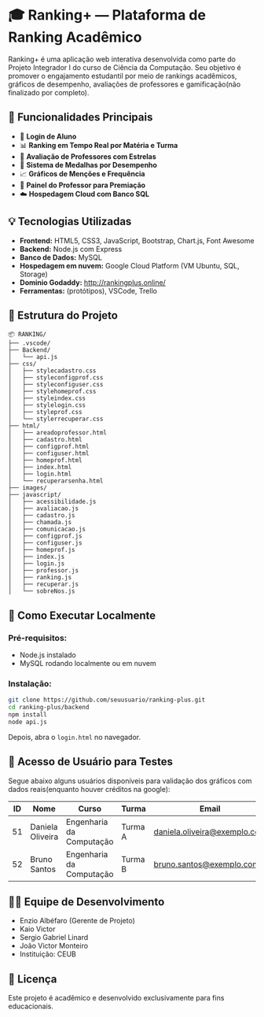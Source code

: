 # 🎓 Ranking+ — Plataforma de Ranking Acadêmico

Ranking+ é uma aplicação web interativa desenvolvida como parte do Projeto Integrador I do curso de Ciência da Computação. Seu objetivo é promover o engajamento estudantil por meio de rankings acadêmicos, gráficos de desempenho, avaliações de professores e gamificação(não finalizado por completo).

## 🚀 Funcionalidades Principais

- 🔐 **Login de Aluno**
- 📊 **Ranking em Tempo Real por Matéria e Turma**
- 🧠 **Avaliação de Professores com Estrelas**
- 🥇 **Sistema de Medalhas por Desempenho**
- 📈 **Gráficos de Menções e Frequência**
- 🏫 **Painel do Professor para Premiação**
- ☁️ **Hospedagem Cloud com Banco SQL**

## 💡 Tecnologias Utilizadas

- **Frontend:** HTML5, CSS3, JavaScript, Bootstrap, Chart.js, Font Awesome
- **Backend:** Node.js com Express
- **Banco de Dados:** MySQL
- **Hospedagem em nuvem:** Google Cloud Platform (VM Ubuntu, SQL, Storage)
- **Dominio Godaddy:** http://rankingplus.online/
- **Ferramentas:** (protótipos), VSCode, Trello

## 📁 Estrutura do Projeto

```
📦 RANKING/
├── .vscode/
├── Backend/
│   └── api.js
├── css/
│   ├── stylecadastro.css
│   ├── styleconfigprof.css
│   ├── styleconfiguser.css
│   ├── stylehomeprof.css
│   ├── styleindex.css
│   ├── stylelogin.css
│   ├── styleprof.css
│   └── stylerrecuperar.css
├── html/
│   ├── areadoprofessor.html
│   ├── cadastro.html
│   ├── configprof.html
│   ├── configuser.html
│   ├── homeprof.html
│   ├── index.html
│   ├── login.html
│   └── recuperarsenha.html
├── images/
├── javascript/
│   ├── acessibilidade.js
│   ├── avaliacao.js
│   ├── cadastro.js
│   ├── chamada.js
│   ├── comunicacao.js
│   ├── configprof.js
│   ├── configuser.js
│   ├── homeprof.js
│   ├── index.js
│   ├── login.js
│   ├── professor.js
│   ├── ranking.js
│   ├── recuperar.js
│   └── sobreNos.js
```

## 🧪 Como Executar Localmente

### Pré-requisitos:

- Node.js instalado
- MySQL rodando localmente ou em nuvem

### Instalação:

```bash
git clone https://github.com/seuusuario/ranking-plus.git
cd ranking-plus/backend
npm install
node api.js
```

Depois, abra o `login.html` no navegador.

## 👤 Acesso de Usuário para Testes

Segue abaixo alguns usuários disponíveis para validação dos gráficos com dados reais(enquanto houver créditos na google):

| ID  | Nome              | Curso                      | Turma   | Email                            |Matricula                        |Senha                            |
|-----|-------------------|----------------------------|---------|----------------------------------|---------------------------------|---------------------------------|
| 51  | Daniela Oliveira  | Engenharia da Computação   | Turma A | daniela.oliveira@exemplo.com     |T1A001                           |193472                           |
| 52  | Bruno Santos      | Engenharia da Computação   | Turma B | bruno.santos@exemplo.com         |T1A002                           |595082                           |

## 🧑‍💻 Equipe de Desenvolvimento

- Enzio Albéfaro (Gerente de Projeto)
- Kaio Victor
- Sergio Gabriel Linard
- João Victor Monteiro
- Instituição: CEUB

## 📄 Licença

Este projeto é acadêmico e desenvolvido exclusivamente para fins educacionais.
